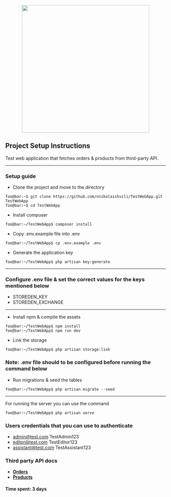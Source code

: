 <p align="center"><a href="https://laravel.com" target="_blank"><img src="https://raw.githubusercontent.com/laravel/art/master/logo-lockup/5%20SVG/2%20CMYK/1%20Full%20Color/laravel-logolockup-cmyk-red.svg" width="400"></a></p>

## Project Setup Instructions

Test web application that fetches orders & products from third-party API.

---

### Setup guide
- Clone the project and move to the directory
```console
foo@bar:~$ git clone https://github.com/nnikolaishvili/TestWebApp.git TestWebApp
foo@bar:~$ cd TestWebApp
```
- Install composer
```console
foo@bar:~/TestWebApp$ composer install
```
- Copy .env.example file into .env
```console
foo@bar:~/TestWebApp$ cp .env.example .env
```
- Generate the application key
```console
foo@bar:~/TestWebApp$ php artisan key:generate
```
---
### Configure .env file & set the correct values for the keys mentioned below
- STOREDEN_KEY
- STOREDEN_EXCHANGE
---
- Install npm & compile the assets
```console
foo@bar:~/TestWebApp$ npm install
foo@bar:~/TestWebApp$ npm run dev
```
- Link the storage
```console
foo@bar:~/TestWebApp$ php artisan storage:link
```
### Note: .env file should to be configured before running the command below
- Run migrations & seed the tables
```console
foo@bar:~/TestWebApp$ php artisan migrate --seed
```

---

For running the server you can use the command
```console
foo@bar:~/TestWebApp$ php artisan serve
```
### Users credentials that you can use to authenticate
- admin@test.com TestAdmin123
- editor@test.com TestEditor123
- assistant@test.com TestAssistant123


### Third party API docs

- **[Orders](https://developers.storeden.com/docs/orders)**
- **[Products](https://developers.storeden.com/docs/products)**

#### Time spent: 3 days
